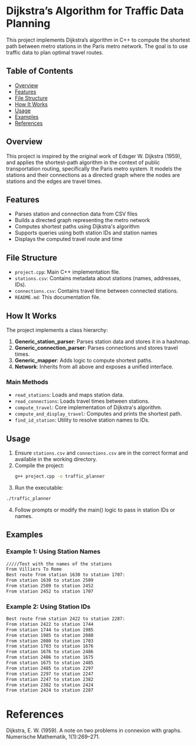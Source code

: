 # Dijkstra’s Algorithm for Traffic Data Planning

This project implements Dijkstra’s algorithm in C++ to compute the shortest path between metro stations in the Paris metro network. The goal is to use traffic data to plan optimal travel routes.

## Table of Contents
- [Overview](#overview)
- [Features](#features)
- [File Structure](#file-structure)
- [How It Works](#how-it-works)
- [Usage](#usage)
- [Examples](#examples)
- [References](#references)

## Overview

This project is inspired by the original work of Edsger W. Dijkstra (1959), and applies the shortest-path algorithm in the context of public transportation routing, specifically the Paris metro system. It models the stations and their connections as a directed graph where the nodes are stations and the edges are travel times.

## Features

- Parses station and connection data from CSV files
- Builds a directed graph representing the metro network
- Computes shortest paths using Dijkstra's algorithm
- Supports queries using both station IDs and station names
- Displays the computed travel route and time

## File Structure

- `project.cpp`: Main C++ implementation file.
- `stations.csv`: Contains metadata about stations (names, addresses, IDs).
- `connections.csv`: Contains travel time between connected stations.
- `README.md`: This documentation file.

## How It Works

The project implements a class hierarchy:

1. **Generic_station_parser**: Parses station data and stores it in a hashmap.
2. **Generic_connection_parser**: Parses connections and stores travel times.
3. **Generic_mapper**: Adds logic to compute shortest paths.
4. **Network**: Inherits from all above and exposes a unified interface.

### Main Methods

- `read_stations`: Loads and maps station data.
- `read_connections`: Loads travel times between stations.
- `compute_travel`: Core implementation of Dijkstra's algorithm.
- `compute_and_display_travel`: Computes and prints the shortest path.
- `find_id_station`: Utility to resolve station names to IDs.

## Usage

1. Ensure `stations.csv` and `connections.csv` are in the correct format and available in the working directory.
2. Compile the project:
   ```bash
   g++ project.cpp -o traffic_planner
   ```
3. Run the executable:
  ```bash
./traffic_planner
 ```
4. Follow prompts or modify the main() logic to pass in station IDs or names.
## Examples

### Example 1: Using Station Names
 ```bash
/////Test with the names of the stations
From Villiers To Rome
Best route from station 1630 to station 1707:
From station 1630 to station 2509
From station 2509 to station 2452
From station 2452 to station 1707
```
### Example 2: Using Station IDs
 ```bash
Best route from station 2422 to station 2287:
From station 2422 to station 1744
From station 1744 to station 1985
From station 1985 to station 2080
From station 2080 to station 1703
From station 1703 to station 1676
From station 1676 to station 2486
From station 2486 to station 1675
From station 1675 to station 2485
From station 2485 to station 2297
From station 2297 to station 2247
From station 2247 to station 2382
From station 2382 to station 2424
From station 2424 to station 2287
```
# References

Dijkstra, E. W. (1959). A note on two problems in connexion with graphs. Numerische Mathematik, 1(1):269–271.

